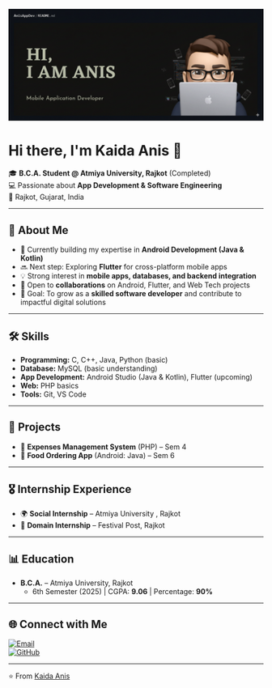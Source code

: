 ![Kaida Anis Banner](anis_banner.png)

# Hi there, I'm Kaida Anis 👋  

🎓 **B.C.A. Student @ Atmiya University, Rajkot** (Completed)  
💻 Passionate about **App Development & Software Engineering**  
📍 Rajkot, Gujarat, India  

---

## 🚀 About Me  
- 🌱 Currently building my expertise in **Android Development (Java & Kotlin)**  
- 🔜 Next step: Exploring **Flutter** for cross-platform mobile apps  
- 💡 Strong interest in **mobile apps, databases, and backend integration**  
- 🤝 Open to **collaborations** on Android, Flutter, and Web Tech projects  
- 🎯 Goal: To grow as a **skilled software developer** and contribute to impactful digital solutions  

---

## 🛠️ Skills  
- **Programming:** C, C++, Java, Python (basic)  
- **Database:** MySQL (basic understanding)  
- **App Development:** Android Studio (Java & Kotlin), Flutter (upcoming)  
- **Web:** PHP basics  
- **Tools:** Git, VS Code  

---

## 📂 Projects  
- 📌 **Expenses Management System** (PHP) – Sem 4  
- 📌 **Food Ordering App** (Android: Java) – Sem 6  

---

## 🎖️ Internship Experience  
- 🌍 **Social Internship** – Atmiya University , Rajkot 
- 🏢 **Domain Internship** – Festival Post, Rajkot  

---

## 📊 Education  
- **B.C.A.** – Atmiya University, Rajkot  
  - 6th Semester (2025) | CGPA: **9.06** | Percentage: **90%**  


---

## 🌐 Connect with Me  

[![Email](https://img.shields.io/badge/Email-D14836?style=for-the-badge&logo=gmail&logoColor=white)](mailto:aniskaida055@gmail.com)  
[![GitHub](https://img.shields.io/badge/GitHub-181717?style=for-the-badge&logo=github&logoColor=white)](https://github.com/AnisAppDev)  

---

⭐️ From [Kaida Anis](https://github.com/AnisAppDev)
